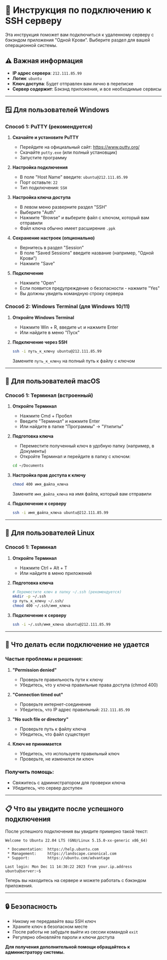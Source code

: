 # 📡 Инструкция по подключению к SSH серверу

Эта инструкция поможет вам подключиться к удаленному серверу с бэкэндом приложения "Одной Крови". Выберите раздел для вашей операционной системы.

## ⚠️ Важная информация

- **IP адрес сервера**: `212.111.85.99`
- **Логин**: `ubuntu`
- **Ключ доступа**: Будет отправлен вам лично в переписке
- **Сервер содержит**: Бэкэнд приложения, и все необходимые сервисы

---

## 🪟 Для пользователей Windows

### Способ 1: PuTTY (рекомендуется)

1. **Скачайте и установите PuTTY**
   - Перейдите на официальный сайт: https://www.putty.org/
   - Скачайте `putty.exe` (или полный установщик)
   - Запустите программу

2. **Настройка подключения**
   - В поле "Host Name" введите: `ubuntu@212.111.85.99`
   - Порт оставьте: `22`
   - Тип подключения: `SSH`

3. **Настройка ключа доступа**
   - В левом меню разверните раздел "SSH"
   - Выберите "Auth"
   - Нажмите "Browse" и выберите файл с ключом, который вам отправили
   - Файл ключа обычно имеет расширение `.ppk`

4. **Сохранение настроек (опционально)**
   - Вернитесь в раздел "Session"
   - В поле "Saved Sessions" введите название (например, "Одной Крови")
   - Нажмите "Save"

5. **Подключение**
   - Нажмите "Open"
   - Если появится предупреждение о безопасности - нажмите "Yes"
   - Вы должны увидеть командную строку сервера

### Способ 2: Windows Terminal (для Windows 10/11)

1. **Откройте Windows Terminal**
   - Нажмите Win + R, введите `wt` и нажмите Enter
   - Или найдите в меню "Пуск"

2. **Подключение через SSH**
   ```bash
   ssh -i путь_к_ключу ubuntu@212.111.85.99
   ```
   Замените `путь_к_ключу` на полный путь к файлу с ключом

---

## 🍎 Для пользователей macOS

### Способ 1: Терминал (встроенный)

1. **Откройте Терминал**
   - Нажмите Cmd + Пробел
   - Введите "Терминал" и нажмите Enter
   - Или найдите в папке "Программы" → "Утилиты"

2. **Подготовка ключа**
   - Переместите полученный ключ в удобную папку (например, в Документы)
   - Откройте Терминал и перейдите в папку с ключом:
   ```bash
   cd ~/Documents
   ```

3. **Настройка прав доступа к ключу**
   ```bash
   chmod 400 имя_файла_ключа
   ```
   Замените `имя_файла_ключа` на имя файла, который вам отправили

4. **Подключение к серверу**
   ```bash
   ssh -i имя_файла_ключа ubuntu@212.111.85.99
   ```

---

## 🐧 Для пользователей Linux

### Способ 1: Терминал

1. **Откройте Терминал**
   - Нажмите Ctrl + Alt + T
   - Или найдите в меню приложений

2. **Подготовка ключа**
   ```bash
   # Переместите ключ в папку ~/.ssh (рекомендуется)
   mkdir -p ~/.ssh
   cp путь_к_ключу ~/.ssh/
   chmod 400 ~/.ssh/имя_ключа
   ```

3. **Подключение к серверу**
   ```bash
   ssh -i ~/.ssh/имя_ключа ubuntu@212.111.85.99
   ```

---

## 🔧 Что делать если подключение не удается

### Частые проблемы и решения:

1. **"Permission denied"**
   - Проверьте правильность пути к ключу
   - Убедитесь, что у ключа правильные права доступа (chmod 400)

2. **"Connection timed out"**
   - Проверьте интернет-соединение
   - Убедитесь, что IP адрес правильный: `212.111.85.99`

3. **"No such file or directory"**
   - Проверьте путь к файлу ключа
   - Убедитесь, что файл существует

4. **Ключ не принимается**
   - Убедитесь, что используете правильный ключ
   - Проверьте, не изменился ли ключ

### Получить помощь:
- Свяжитесь с администратором для проверки ключа
- Убедитесь, что сервер доступен

---

## 📋 Что вы увидите после успешного подключения

После успешного подключения вы увидите примерно такой текст:
```
Welcome to Ubuntu 22.04 LTS (GNU/Linux 5.15.0-xx-generic x86_64)

 * Documentation:  https://help.ubuntu.com
 * Management:     https://landscape.canonical.com
 * Support:        https://ubuntu.com/advantage

Last login: Mon Dec 11 14:30:22 2023 from your.ip.address
ubuntu@server:~$
```

Теперь вы находитесь на сервере и можете работать с бэкэндом приложения.

---

## 🔒 Безопасность

- Никому не передавайте ваш SSH ключ
- Храните ключ в безопасном месте
- После работы не забудьте выйти из сессии командой `exit`
- Регулярно обновляйте пароли и ключи доступа

**Для получения дополнительной помощи обращайтесь к администратору системы.**
